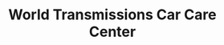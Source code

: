 ---
title: "World Transmissions Car Care Center"
url: /dover/world-transmissions-car-care-center/
shop: Autowerkstatt
---